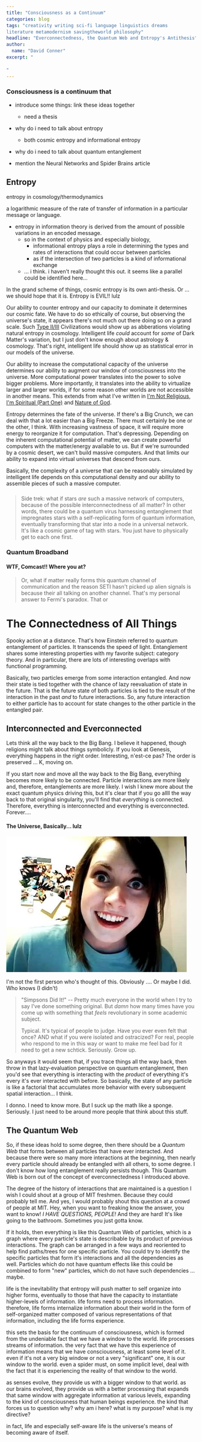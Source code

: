 ```yaml
---
title: "Consciousness as a Continuum"
categories: blog
tags: "creativity writing sci-fi language linguistics dreams
literature metamodernism savingtheworld philosophy"
headline: "Everconnectedness, the Quantum Web and Entropy's Antithesis"
author:
  name: "David Conner"
excerpt: "

"
---
```


### Consciousness is a continuum that


- introduce some things: link these ideas together
  - need a thesis

- why do i need to talk about entropy
  - both cosmic entropy and informational entropy

- why do i need to talk about quantum entanglement

- mention the Neural Networks and Spider Brains article

## Entropy

entropy in cosmology/thermodynamics

a logarithmic measure of the rate of transfer of information in a
particular message or language.
- entropy in information theory is derived from the amount of
  possible variations in an encoded message.
  - so in the context of physics and especially biology,
    - informational entropy plays a role in determining the types and
      rates of interactions that could occur between particles
    - as if the intersection of two particles is a kind of
      informational exchange
  - ... i think. i haven't really thought this out. it seems like a
    parallel could be identified here...

In the grand scheme of things, cosmic entropy is its own
anti-thesis. Or ... we should hope that it is. Entropy is EVIL!! lulz

Our ability to counter entropy and our capacity to dominate it
determines our cosmic fate. We have to do so ethically of course, but
observing the universe's state, it appears there's not much out there
doing so on a grand scale. Such
[Type II/III](https://en.wikipedia.org/wiki/Kardashev_scale)
Civilizations would show up as abberations violating natural entropy
in cosmology. Intelligent life *could* account for *some* of Dark
Matter's variation, but I just don't know enough about astrology &
cosmology. That's right, intelligent life should show up as
statistical error in our models of the universe.

Our ability to increase the computational capacity of the universe
determines our ability to augment our window of consciousness into the
universe. More computational power translates into the power to solve
bigger problems. More importantly, it translates into the ability to
virtualize larger and larger worlds, if for some reason other worlds
are not accessible in another means. This extends from what I've
written in
[I'm Not Religious, I'm Spiritual (Part One)](/posts/2016-06-01-im-not-religious-im-spiritual-1-God-is-not-dead.html)
and
[Nature of God](http://localhost:4000/posts/2016-05-31-the-nature-of-god.html).

Entropy determines the fate of the universe. If there's a Big Crunch,
we can deal with that a lot easier than a Big Freeze. There must
certainly be one or the other, I think. With increasing vastness of
space, it will require more energy to reorganize it for
computation. That's depressing. Depending on the inherent
computational potential of matter, we can create powerful computers
with the matter/energy available to us. But if we're surrounded by a
cosmic desert, we can't build massive computers. And that limits our
ability to expand into virtual universes that descend from ours.

Basically, the complexity of a universe that can be reasonably
simulated by intelligent life depends on this computational density
and our ability to assemble pieces of such a massive computer.

### 

> Side trek: what if stars *are* such a massive network of computers,
> because of the possible interconnectedness of all matter? In other
> words, there could be a quantum virus harnessing entanglement that
> impregnates stars with a self-replicating form of quantum
> information, eventually transforming that star into a node in a
> universal network. It's like a cosmic game of tag with stars. You
> just have to physically get to each one first.

### Quantum Broadband

#### WTF, Comcast!! Where you at?

> Or, what if matter really forms this quantum channel of
> communication and the reason SETI hasn't picked up alien signals is
> because their all talking on another channel. That's my personal
> answer to Fermi's paradox. That or 

# The Connectedness of All Things

Spooky action at a distance. That's how Einstein referred to quantum
entanglement of particles. It transcends the speed of light.
Entanglement shares some interesting properties with my favorite
subject: category theory. And in particular, there are lots of
interesting overlaps with functional programming.

Basically, two particles emerge from some interaction entangled. And
now their state is tied together with the chance of lazy reevaluation
of state in the future. That is the future state of both particles is
tied to the result of the interaction in the past *and* to future
interactions. So, any future interaction to either particle has to
account for state changes to the other particle in the entangled pair.

## Interconnected and Everconnected

Lets think all the way back to the Big Bang. I believe it happened,
though religions might talk about things symbolicly. If you look at
Genesis, everything happens in the right order. Interesting, n'est-ce
pas? The order is preserved ... K, moving on.

If you start now and move all the way back to the Big Bang, everything
becomes more likely to be connected. Particle interactions are more
likely and, therefore, entanglements are more likely. I wish I knew
more about the exact quantum physics driving this, but it's clear that
if you go allll the way back to that original singularity, you'll find
that *everything* is connected. Therefore, everything is
interconnected and everything is everconnected. Forever....

#### The Universe, Basically... lulz

![The Universe, as the Overly Attached Girlfriend You Probably Never Dated](/img/posts/2016-07-11-consciousness-as-a-continuum/gf-forever.jpg)

I'm not the first person who's thought of this. Obviously .... Or
maybe I did. Who knows (I didn't)

> "Simpsons Did It!" -- Pretty much everyone in the world when I try
> to say I've done something original. But *damn* how many times have
> you come up with something that *feels* revolutionary in some
> academic subject.
>
> Typical. It's typical of people to judge. Have you ever even felt
> that once? AND what if you were isolated and ostracized?  For real,
> people who respond to me in this way or want to make me feel bad for
> it need to get a new schtick. Seriously. Grow up.

So anyways it would seem that, if you trace things all the way back,
then throw in that lazy-evaluation perspective on quantum
entanglement, then you'd see that everything is interacting with the
*product* of everything it's every it's ever interacted with
before. So basically, the state of any particle is like a factorial
that accumulates more behavior with every subsequent spatial
interaction... I think.

I donno. I need to know more. But I suck up the math like a
sponge. Seriously. I just need to be around more people that think
about this stuff.

## The Quantum Web

So, if these ideas hold to some degree, then there should be a
*Quantum Web* that forms between all particles that have ever
interacted. And because there were so many more interactions at the
beginning, then nearly every particle should already be entangled with
all others, to some degree. I don't know how long entanglement really
persists though. This Quantum Web is born out of the concept of
everconnectedness I introduced above.

The degree of the history of interactions that are maintained is a
question I wish I could shout at a group of MIT freshmen. Because they
could probably tell me. And yes, I would probably shout this question
at a crowd of people at MIT.  Hey, when you want to freaking know the
answer, you want to know! *I HAVE QUESTIONS, PEOPLE!* And they are
hard! It's like going to the bathroom. Sometimes you just gotta know.

If it holds, then everything is like this Quantum Web of particles,
which is a graph where every particle's state is describable by its
product of previous interactions. The graph can be arranged in a few
ways and reoriented to help find paths/trees for one specific
particle. You could try to identify the specific particles that form
it's interactions and all the dependencies as well. Particles which
do not have quantum effects like this could be combined to form "new"
particles, which do not have such dependencies ... maybe.




life is the inevitability that entropy will push matter to self
organize into higher forms, eventually to those that have the capacity
to instantiate higher-levels of information.  life forms need to
process information. therefore, life forms internalize information
about their world in the form of self-organized matter composed of
various representations of that information, including the life forms
experience.

this sets the basis for the continuum of consciousness, which is
formed from the undeniable fact that we have a window to the
world. life processes streams of information. the very fact that we
have this experience of information means that we have consciousness,
at least some level of it. even if it's not a very big window or not a
very "significant" one, it is our window to the world. even a spider
must, on some implicit level, deal with the fact that it is
experiencing the reality of that window to the world.

as senses evolve, they provide us with a bigger window to that
world. as our brains evolved, they provide us with a better processing
that expands that same window with aggregate information at various
levels, expanding to the kind of consciousness that human beings
experience. the kind that forces us to question why? why am i here?
what is my purpose? what is my directive?

in fact, life and especially self-aware life is the universe's means
of becoming aware of itself.
